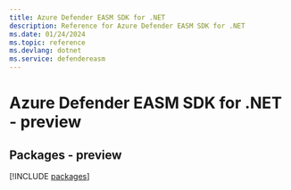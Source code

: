 ```yaml
---
title: Azure Defender EASM SDK for .NET
description: Reference for Azure Defender EASM SDK for .NET
ms.date: 01/24/2024
ms.topic: reference
ms.devlang: dotnet
ms.service: defendereasm
---
```

# Azure Defender EASM SDK for .NET - preview
## Packages - preview
[!INCLUDE [packages](defender-easm-index.md)]